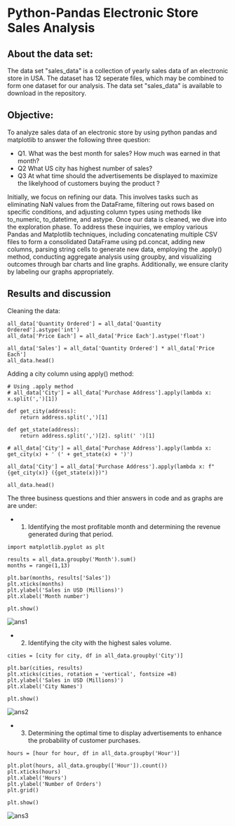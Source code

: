 # Python-Pandas Electronic Store Sales Analysis

## About the data set: 

The data set "sales_data" is a collection of yearly sales data of an electronic store in USA. The dataset has 12 seperate files, which may be combined to form one dataset for our analysis. The data set "sales_data" is available to download in the repository.  

## Objective: 
To analyze sales data of an electronic store by using python pandas and matplotlib to answer the following three question:
- Q1. What was the best month for sales? How much was earned in that month?
- Q2 What US city has highest number of sales?
- Q3 At what time should the advertisements be displayed to maximize the likelyhood of customers buying the product ?

Initially, we focus on refining our data. This involves tasks such as eliminating NaN values from the DataFrame, filtering out rows based on specific conditions, and adjusting column types using methods like to_numeric, to_datetime, and astype.
Once our data is cleaned, we dive into the exploration phase. To address these inquiries, we employ various Pandas and Matplotlib techniques, including concatenating multiple CSV files to form a consolidated DataFrame using pd.concat, adding new columns, parsing string cells to generate new data, employing the .apply() method, conducting aggregate analysis using groupby, and visualizing outcomes through bar charts and line graphs. Additionally, we ensure clarity by labeling our graphs appropriately.

## Results and discussion

Cleaning the data:
```
all_data['Quantity Ordered'] = all_data['Quantity Ordered'].astype('int')
all_data['Price Each'] = all_data['Price Each'].astype('float')

all_data['Sales'] = all_data['Quantity Ordered'] * all_data['Price Each']
all_data.head()
```
Adding a city column using apply() method:
```
# Using .apply method
# all_data['City'] = all_data['Purchase Address'].apply(lambda x: x.split(',')[1])

def get_city(address):
    return address.split(',')[1]
    
def get_state(address):
    return address.split(',')[2]. split(' ')[1]
    
# all_data['City'] = all_data['Purchase Address'].apply(lambda x: get_city(x) + ' (' + get_state(x) + ')')

all_data['City'] = all_data['Purchase Address'].apply(lambda x: f"{get_city(x)} ({get_state(x)})")

all_data.head()
```
The three business questions and thier answers in code and as graphs are are under:

- 1. Identifying the most profitable month and determining the revenue generated during that period.

```
import matplotlib.pyplot as plt

results = all_data.groupby('Month').sum()
months = range(1,13)

plt.bar(months, results['Sales'])
plt.xticks(months)
plt.ylabel('Sales in USD (Millions)')
plt.xlabel('Month number')

plt.show()

```
![ans1](https://github.com/rrawat1145/Pd_ElectronicStoreSales_USA/blob/main/Screenshot/1.png?raw=true)

- 2. Identifying the city with the highest sales volume.
```
cities = [city for city, df in all_data.groupby('City')]

plt.bar(cities, results)
plt.xticks(cities, rotation = 'vertical', fontsize =8)
plt.ylabel('Sales in USD (Millions)') 
plt.xlabel('City Names')

plt.show()

```
![ans2](https://github.com/rrawat1145/Pd_ElectronicStoreSales_USA/blob/main/Screenshot/2.png?raw=true)

- 3. Determining the optimal time to display advertisements to enhance the probability of customer purchases.

```
hours = [hour for hour, df in all_data.groupby('Hour')]

plt.plot(hours, all_data.groupby(['Hour']).count())
plt.xticks(hours)
plt.xlabel('Hours')
plt.ylabel('Number of Orders')
plt.grid()

plt.show()

```
![ans3](https://github.com/rrawat1145/Pd_ElectronicStoreSales_USA/blob/main/Screenshot/3.png?raw=true)

